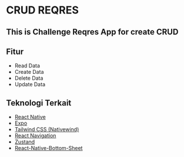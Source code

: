 # CRUD REQRES

## This is Challenge Reqres App for create CRUD

## Fitur

- Read Data
- Create Data
- Delete Data
- Update Data

## Teknologi Terkait

- [React Native](https://reactnative.dev/)
- [Expo](https://expo.dev/)
- [Tailwind CSS (Nativewind)](https://github.com/nativewind)
- [React Navigation](https://reactnavigation.org/)
- [Zustand](https://zustand-demo.pmnd.rs/)
- [React-Native-Bottom-Sheet](https://github.com/gorhom/react-native-bottom-sheet)



  
